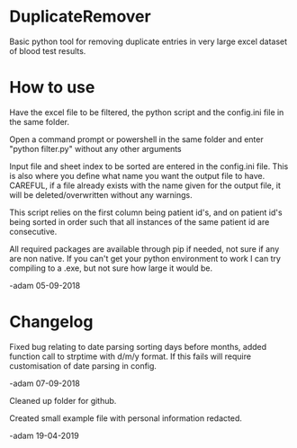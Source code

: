 # DuplicateRemover
Basic python tool for removing duplicate entries in very large excel dataset of blood test results.

# How to use

Have the excel file to be filtered, the python script and the config.ini file in the same folder.

Open a command prompt or powershell in the same folder and enter "python filter.py" without any other arguments

Input file and sheet index to be sorted are entered in the config.ini file. This is also where you define what name you want the output file to have. CAREFUL, if a file already exists with the name given for the output file, it will be deleted/overwritten without any warnings.

This script relies on the first column being patient id's, and on patient id's being sorted in order such that all instances of the same patient id are consecutive.

All required packages are available through pip if needed, not sure if any are non native.
If you can't get your python environment to work I can try compiling to a .exe, but not sure how large it would be.

-adam 05-09-2018

# Changelog

Fixed bug relating to date parsing sorting days before months, added function call to strptime with d/m/y format. If this fails will require customisation of date parsing in config.

-adam 07-09-2018

Cleaned up folder for github.

Created small example file with personal information redacted.

-adam 19-04-2019
